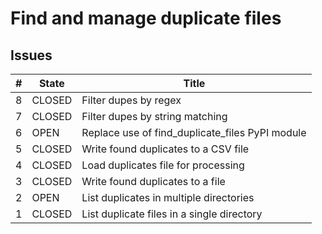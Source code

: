 # Find and manage duplicate files

## Issues

| #   | State  | Title                                           |
| --- | ------ | ----------------------------------------------- |
| 8   | CLOSED | Filter dupes by regex                           |
| 7   | CLOSED | Filter dupes by string matching                 |
| 6   | OPEN   | Replace use of find_duplicate_files PyPI module |
| 5   | CLOSED | Write found duplicates to a CSV file            |
| 4   | CLOSED | Load duplicates file for processing             |
| 3   | CLOSED | Write found duplicates to a file                |
| 2   | OPEN   | List duplicates in multiple directories         |
| 1   | CLOSED | List duplicate files in a single directory      |
